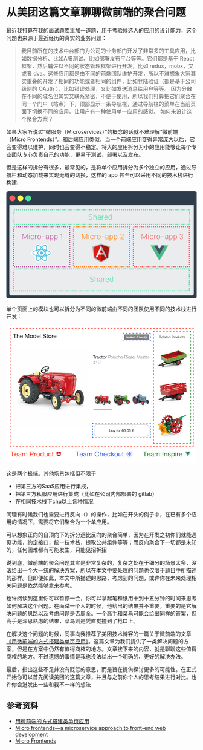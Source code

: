 # 从美团这篇文章聊聊微前端的聚合问题

最近我打算在我的面试题库里加一道题，用于考验候选人的应用的设计能力，这个问题也来源于最近经历的真实的业务问题：

> 我目前所在的技术中台部门为公司的业务部门开发了非常多的工具应用，比如数据分析、比如A/B测试、比如部署发布平台等等。它们都是基于 React 框架，然后辅佐以不同的状态管理框架进行开发，比如 redux，mobx，又或者 dva。这些应用都是由不同的前端团队维护开发，所以不难想象大家其实重叠的开发了相同的功能或者相同的组件，比如登陆验证（都是基于公司级别的 OAuth ），比如错误处理，又比如发送消息给用户等等。
> 因为分散在不同的域名但其实又联系紧密，不便于使用，所以我们打算把它们聚合在同一个门户（站点）下，顶部显示一条导航栏，通过导航栏的菜单在当前页面下切换不同的应用。让用户有一种使用单一应用的感觉。
> 如何来设计这个聚合方案？

如果大家听说过“微服务（Microservices）”的概念的话就不难理解“微前端（Micro Frontends）”。和后端应用类似，当一个前端应用变得异常庞大以后，它会变得难以维护，同时也会变得不稳定。将大的应用拆分为小的应用能够让每个专业团队专心负责自己的功能，更易于测试、部署以及发布。

但是这样的拆分有很多，最常见的，是将单个应用拆分为多个独立的应用，通过导航栏和动态加载来实现无缝的切换，这样的 app 甚至可以采用不同的技术栈进行构建:

![](./images/micro-front-end/multi-app.png)

单个页面上的模块也可以拆分为不同的微前端由不同的团队使用不同的技术栈进行开发：

![](./images/micro-front-end/three-teams.png)

这是两个极端。其他场景包括但不限于

- 把第三方的SaaS应用进行集成，
- 把第三方私服应用进行集成（比如在公司内部部署的 gitlab）
- 在相同技术栈下chu以上各种情况

同理有时候我们也需要进行反向（）的操作，比如在开头的例子中，在已有多个应用的情况下，需要将它们聚合为一个单应用。

可以想象正向的自顶向下的拆分远比反向的聚合简单，因为在开发之初你们就能遇见功能，约定接口，统一技术栈，提取公共组件等等；而反向聚合下一切都是未知的，任何困难都有可能发生，只能见招拆招

说到底，微前端的聚合问题其实是非常复杂的，复杂之处在于细分的场景太多，没法给出一个大一统的解决方案，所以在本文中要处理的问题也仅限于题目中所描述的那样。但即便如此，本文中所描述的思路，考虑到的问题，或许你在未来处理相关问题是依然能够拿来参考。

也许阅读到这里你可以暂停一会，你可以拿起笔和纸用十到十五分钟的时间来思考如何解决这个问题。在面试一个人的时候，他给出的结果并不重要，重要的是它解决问题的思路以及考虑问题是否周全。一个高手和菜鸟可能会给出同样的答案，但高手是深思熟虑的结果，菜鸟则是凭直觉撞到了枪口上。

在解决这个问题的时候，同事向我推荐了美团技术博客的一篇关于微前端的文章[《用微前端的方式搭建类单页应用》](https://tech.meituan.com/fe_tiny_spa.html)。这篇文章为我们提供了一类解决问题的方案，但是在方案中仍然有值得商榷的地方。文章接下来的内容，就是聊聊这些值得商榷的地方。不过遗憾的事情是我也没法给出一个明确的、更好的解决办法。

最后，指出这些不足并没有贬低的意思，而是旨在提供探讨更多的可能性。在正式开始你可以首先阅读美团的这篇文章，并且与之前你个人的思考结果进行对比。也许你会迸发出一些和我不一样的想法

## 





## 参考资料

- [用微前端的方式搭建类单页应用](https://tech.meituan.com/fe_tiny_spa.html)
- [Micro frontends—a microservice approach to front-end web development](https://medium.com/@tomsoderlund/micro-frontends-a-microservice-approach-to-front-end-web-development-f325ebdadc16)
- [Micro Frontends](https://micro-frontends.org/)